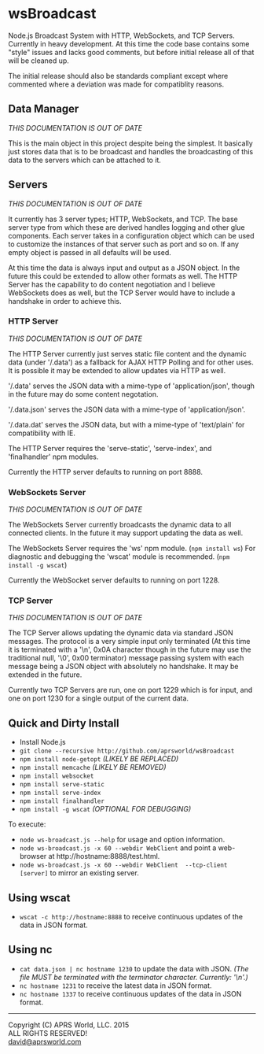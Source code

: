 # wsBroadcast

Node.js Broadcast System with HTTP, WebSockets, and TCP Servers.  Currently in heavy development.  At this time the code base contains some "style" issues and lacks good comments, but before initial release all of that will be cleaned up.

The initial release should also be standards compliant except where commented where a deviation was made for compatiblity reasons.

## Data Manager

_THIS DOCUMENTATION IS OUT OF DATE_

This is the main object in this project despite being the simplest.  It basically just stores data that is to be broadcast and handles the broadcasting of this data to the servers which can be attached to it.

## Servers

_THIS DOCUMENTATION IS OUT OF DATE_

It currently has 3 server types; HTTP, WebSockets, and TCP.  The base server type from which these are derived handles logging and other glue components.  Each server takes in a configuration object which can be used to customize the instances of that server such as port and so on.  If any empty object is passed in all defaults will be used.

At this time the data is always input and output as a JSON object.  In the future this could be extended to allow other formats as well.  The HTTP Server has the capability to do content negotiation and I believe WebSockets does as well, but the TCP Server would have to include a handshake in order to achieve this.

### HTTP Server

_THIS DOCUMENTATION IS OUT OF DATE_

The HTTP Server currently just serves static file content and the dynamic data (under '/.data') as a fallback for AJAX HTTP Polling and for other uses.  It is possible it may be extended to allow updates via HTTP as well.

'/.data' serves the JSON data with a mime-type of 'application/json', though in the future may do some content negotation.

'/.data.json' serves the JSON data with a mime-type of 'application/json'.

'/.data.dat' serves the JSON data, but with a mime-type of 'text/plain' for compatibility with IE.

The HTTP Server requires the 'serve-static', 'serve-index', and 'finalhandler' npm modules.

Currently the HTTP server defaults to running on port 8888.

### WebSockets Server

_THIS DOCUMENTATION IS OUT OF DATE_

The WebSockets Server currently broadcasts the dynamic data to all connected clients.  In the future it may support updating the data as well.

The WebSockets Server requires the 'ws' npm module.  (`npm install ws`)
For diagnostic and debugging the 'wscat' module is recommended.  (`npm install -g wscat`)

Currently the WebSocket server defaults to running on port 1228.

### TCP Server

_THIS DOCUMENTATION IS OUT OF DATE_

The TCP Server allows updating the dynamic data via standard JSON messages.  The protocol is a very simple input only terminated (At this time it is terminated with a '\n', 0x0A character though in the future may use the traditional null, '\0', 0x00 terminator) message passing system with each message being a JSON object with absolutely no handshake.  It may be extended in the future.

Currently two TCP Servers are run, one on port 1229 which is for input, and one on port 1230 for a single output of the current data.

## Quick and Dirty Install

* Install Node.js
* `git clone --recursive http://github.com/aprsworld/wsBroadcast`
* `npm install node-getopt` _(LIKELY BE REPLACED)_
* `npm install memcache` _(LIKELY BE REMOVED)_
* `npm install websocket`
* `npm install serve-static`
* `npm install serve-index`
* `npm install finalhandler`
* `npm install -g wscat` _(OPTIONAL FOR DEBUGGING)_

To execute:

* `node ws-broadcast.js --help` for usage and option information.
* `node ws-broadcast.js -x 60 --webdir WebClient` and point a web-browser at http://hostname:8888/test.html.
* `node ws-broadcast.js -x 60 --webdir WebClient  --tcp-client [server]` to mirror an existing server.

## Using wscat
* `wscat -c http://hostname:8888` to receive continuous updates of the data in JSON format.

## Using nc
* `cat data.json | nc hostname 1230` to update the data with JSON. *(The file MUST be terminated with the terminator character.  Currently: '\n'.)*
* `nc hostname 1231` to receive the latest data in JSON format.
* `nc hostname 1337` to receive continuous updates of the data in JSON format.

---
Copyright (C) APRS World, LLC. 2015  
ALL RIGHTS RESERVED!  
david@aprsworld.com

